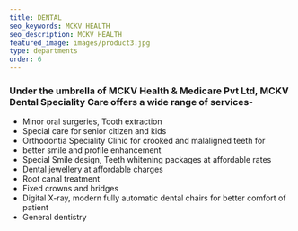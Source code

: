 ```yaml
---
title: DENTAL
seo_keywords: MCKV HEALTH
seo_description: MCKV HEALTH
featured_image: images/product3.jpg
type: departments
order: 6
---
```


### Under the umbrella of MCKV Health & Medicare Pvt Ltd, MCKV Dental Speciality Care offers a wide range of services-


* Minor oral surgeries, Tooth extraction
* Special care for senior citizen and kids
* Orthodontia Speciality Clinic for crooked and malaligned teeth for 
* better smile and profile enhancement
* Special Smile design, Teeth whitening packages at affordable rates
* Dental jewellery at affordable charges
* Root canal treatment
* Fixed crowns and bridges
* Digital X-ray, modern fully automatic dental chairs for better comfort of patient
* General dentistry


